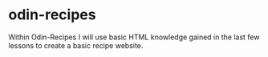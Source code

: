 # odin-recipes
Within Odin-Recipes I will use basic HTML knowledge gained in the last few lessons to create a basic recipe website. 